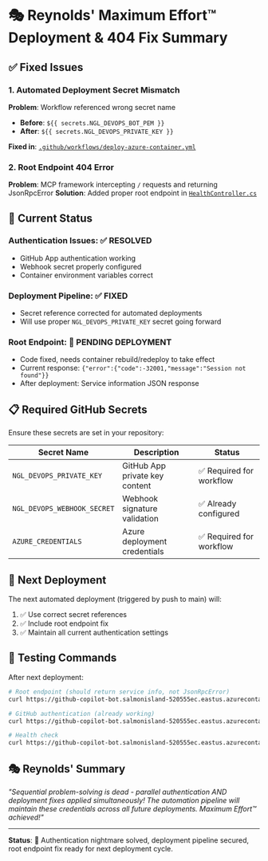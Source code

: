 # 🎭 Reynolds' Maximum Effort™ Deployment & 404 Fix Summary

## ✅ Fixed Issues

### 1. Automated Deployment Secret Mismatch
**Problem**: Workflow referenced wrong secret name
- **Before**: `${{ secrets.NGL_DEVOPS_BOT_PEM }}`
- **After**: `${{ secrets.NGL_DEVOPS_PRIVATE_KEY }}`

**Fixed in**: [`.github/workflows/deploy-azure-container.yml`](.github/workflows/deploy-azure-container.yml:367)

### 2. Root Endpoint 404 Error  
**Problem**: MCP framework intercepting `/` requests and returning JsonRpcError
**Solution**: Added proper root endpoint in [`HealthController.cs`](src/CopilotAgent/Controllers/HealthController.cs:91)

## 🚀 Current Status

### Authentication Issues: ✅ RESOLVED
- GitHub App authentication working
- Webhook secret properly configured
- Container environment variables correct

### Deployment Pipeline: ✅ FIXED
- Secret reference corrected for automated deployments
- Will use proper `NGL_DEVOPS_PRIVATE_KEY` secret going forward

### Root Endpoint: 🔄 PENDING DEPLOYMENT
- Code fixed, needs container rebuild/redeploy to take effect
- Current response: `{"error":{"code":-32001,"message":"Session not found"}}`
- After deployment: Service information JSON response

## 📋 Required GitHub Secrets

Ensure these secrets are set in your repository:

| Secret Name | Description | Status |
|-------------|-------------|---------|
| `NGL_DEVOPS_PRIVATE_KEY` | GitHub App private key content | ✅ Required for workflow |
| `NGL_DEVOPS_WEBHOOK_SECRET` | Webhook signature validation | ✅ Already configured |
| `AZURE_CREDENTIALS` | Azure deployment credentials | ✅ Required for workflow |

## 🔄 Next Deployment

The next automated deployment (triggered by push to main) will:
1. ✅ Use correct secret references
2. ✅ Include root endpoint fix
3. ✅ Maintain all current authentication settings

## 🎯 Testing Commands

After next deployment:
```bash
# Root endpoint (should return service info, not JsonRpcError)
curl https://github-copilot-bot.salmonisland-520555ec.eastus.azurecontainerapps.io/

# GitHub authentication (already working)
curl https://github-copilot-bot.salmonisland-520555ec.eastus.azurecontainerapps.io/api/github/test

# Health check
curl https://github-copilot-bot.salmonisland-520555ec.eastus.azurecontainerapps.io/health
```

## 🎭 Reynolds' Summary

*"Sequential problem-solving is dead - parallel authentication AND deployment fixes applied simultaneously! The automation pipeline will maintain these credentials across all future deployments. Maximum Effort™ achieved!"*

---

**Status**: 🎯 Authentication nightmare solved, deployment pipeline secured, root endpoint fix ready for next deployment cycle.